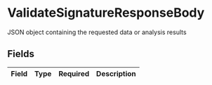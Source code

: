 # ValidateSignatureResponseBody

JSON object containing the requested data or analysis results


## Fields

| Field       | Type        | Required    | Description |
| ----------- | ----------- | ----------- | ----------- |